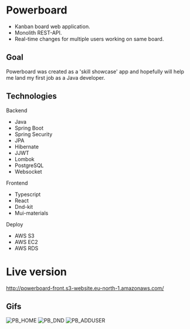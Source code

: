 # Powerboard
* Kanban board web application.
* Monolith REST-API.
* Real-time changes for multiple users working on same board.
## Goal
Powerboard was created as a 'skill showcase' app and hopefully will help me land my first job as a Java developer.
## Technologies
Backend
* Java
* Spring Boot
* Spring Security
* JPA
* Hibernate
* JJWT
* Lombok
* PostgreSQL
* Websocket

Frontend
* Typescript
* React
* Dnd-kit
* Mui-materials

Deploy
* AWS S3
* AWS EC2
* AWS RDS

# Live version
http://powerboard-front.s3-website.eu-north-1.amazonaws.com/

## Gifs

![PB_HOME](https://github.com/tymsztrumpf/Powerboard-backend/assets/106514240/b671c264-c696-4e04-a169-6d429cf8a55c)
![PB_DND](https://github.com/tymsztrumpf/Powerboard-backend/assets/106514240/7916d3d8-b448-499f-a653-bac658d3dd61)
![PB_ADDUSER](https://github.com/tymsztrumpf/Powerboard-backend/assets/106514240/fb6c880c-9b1a-4750-b4e5-9fde9b9016e7)
